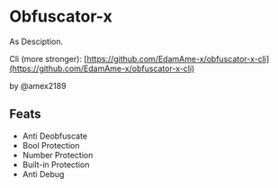 # Obfuscator-x

As Desciption.

Cli (more stronger): [https://github.com/EdamAme-x/obfuscator-x-cli](https://github.com/EdamAme-x/obfuscator-x-cli)

by @amex2189

## Feats

- Anti Deobfuscate
- Bool Protection
- Number Protection
- Built-in Protection
- Anti Debug
